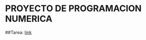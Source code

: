 # PROYECTO DE PROGRAMACION NUMERICA
##Tarea:
[link](https://github.com/CarlosGMB/PROYECTO-NUMERICA/blob/main/Birge-Vieta-CarlosGabrielMartinez.py)
